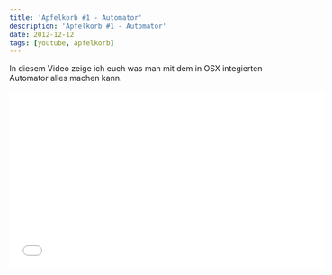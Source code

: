```yaml
---
title: 'Apfelkorb #1 - Automator'
description: 'Apfelkorb #1 - Automator'
date: 2012-12-12
tags: [youtube, apfelkorb]
---
```


In diesem Video zeige ich euch was man mit dem in OSX integierten
Automator alles machen kann.

<iframe width="560" height="315" src="//www.youtube.com/embed/GuhbFHFZkY0" frameborder="0"> </iframe>
